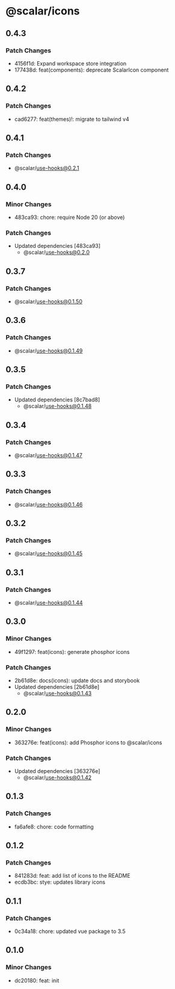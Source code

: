 # @scalar/icons

## 0.4.3

### Patch Changes

- 4156f1d: Expand workspace store integration
- 177438d: feat(components): deprecate ScalarIcon component

## 0.4.2

### Patch Changes

- cad6277: feat(themes)!: migrate to tailwind v4

## 0.4.1

### Patch Changes

- @scalar/use-hooks@0.2.1

## 0.4.0

### Minor Changes

- 483ca93: chore: require Node 20 (or above)

### Patch Changes

- Updated dependencies [483ca93]
  - @scalar/use-hooks@0.2.0

## 0.3.7

### Patch Changes

- @scalar/use-hooks@0.1.50

## 0.3.6

### Patch Changes

- @scalar/use-hooks@0.1.49

## 0.3.5

### Patch Changes

- Updated dependencies [8c7bad8]
  - @scalar/use-hooks@0.1.48

## 0.3.4

### Patch Changes

- @scalar/use-hooks@0.1.47

## 0.3.3

### Patch Changes

- @scalar/use-hooks@0.1.46

## 0.3.2

### Patch Changes

- @scalar/use-hooks@0.1.45

## 0.3.1

### Patch Changes

- @scalar/use-hooks@0.1.44

## 0.3.0

### Minor Changes

- 49f1297: feat(icons): generate phosphor icons

### Patch Changes

- 2b61d8e: docs(icons): update docs and storybook
- Updated dependencies [2b61d8e]
  - @scalar/use-hooks@0.1.43

## 0.2.0

### Minor Changes

- 363276e: feat(icons): add Phosphor icons to @scalar/icons

### Patch Changes

- Updated dependencies [363276e]
  - @scalar/use-hooks@0.1.42

## 0.1.3

### Patch Changes

- fa6afe8: chore: code formatting

## 0.1.2

### Patch Changes

- 841283d: feat: add list of icons to the README
- ecdb3bc: stye: updates library icons

## 0.1.1

### Patch Changes

- 0c34a18: chore: updated vue package to 3.5

## 0.1.0

### Minor Changes

- dc20180: feat: init
